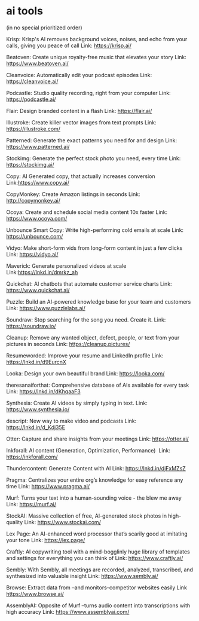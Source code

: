 # ai tools

(in no special prioritized order)

Krisp: Krisp's AI removes background voices, noises, and echo from your calls, giving you peace of call
Link: https://krisp.ai/

Beatoven: Create unique royalty-free music that elevates your story
Link: https://www.beatoven.ai/

Cleanvoice: Automatically edit your podcast episodes
Link: https://cleanvoice.ai/

Podcastle: Studio quality recording, right from your computer
Link: https://podcastle.ai/

Flair: Design branded content in a flash
Link: https://flair.ai/

Illustroke: Create killer vector images from text prompts
Link: https://illustroke.com/

Patterned: Generate the exact patterns you need for and design
Link: https://www.patterned.ai/

Stockimg: Generate the perfect stock photo you need, every time
Link: https://stockimg.ai/

Copy: AI Generated copy, that actually increases conversion
Link:https://www.copy.ai/

CopyMonkey: Create Amazon listings in seconds
Link: http://copymonkey.ai/

Ocoya: Create and schedule social media content 10x faster
Link: https://www.ocoya.com/

Unbounce Smart Copy: Write high-performing cold emails at scale
Link: https://unbounce.com/

Vidyo: Make short-form vids from long-form content in just a few clicks
Link: https://vidyo.ai/

Maverick: Generate personalized videos at scale
Link:https://lnkd.in/dmrkz_ah

Quickchat: AI chatbots that automate customer service charts
Link: https://www.quickchat.ai/

Puzzle: Build an AI-powered knowledge base for your team and customers
Link: https://www.puzzlelabs.ai/

Soundraw: Stop searching for the song you need. Create it.
Link: https://soundraw.io/

Cleanup: Remove any wanted object, defect, people, or text from your pictures in seconds
Link: https://cleanup.pictures/

Resumeworded: Improve your resume and LinkedIn profile
Link:  https://lnkd.in/d9EurcnX

Looka: Design your own beautiful brand
Link: https://looka.com/

theresanaiforthat: Comprehensive database of AIs available for every task
Link: https://lnkd.in/dKhqaaF3

Synthesia: Create AI videos by simply typing in text.
Link: https://www.synthesia.io/

descript: New way to make video and podcasts
Link: https://lnkd.in/d_Kdj35E

Otter: Capture and share insights from your meetings
Link: https://otter.ai/

Inkforall: AI content (Generation, Optimization, Performance) 
Link: https://inkforall.com/

Thundercontent: Generate Content with AI
Link: https://lnkd.in/djFxMZsZ

Pragma: Centralizes your entire org’s knowledge for easy reference any time
Link: https://www.pragma.ai/

Murf: Turns your text into a human-sounding voice - the blew me away
Link: https://murf.ai/

StockAI: Massive collection of free, AI-generated stock photos in high-quality
Link: https://www.stockai.com/

Lex Page: An AI-enhanced word processor that’s scarily good at imitating your tone
Link: https://lex.page/

Craftly: AI copywriting tool with a mind-bogglinly huge library of templates and settings for everything you can think of
Link: https://www.craftly.ai/

Sembly: With Sembly, all meetings are recorded, analyzed, transcribed, and synthesized into valuable insight
Link: https://www.sembly.ai/

Browse: Extract data from –and monitors–competitor websites easily
Link https://www.browse.ai/

AssemblyAI: Opposite of Murf –turns audio content into transcriptions with high accuracy
Link: https://www.assemblyai.com/

